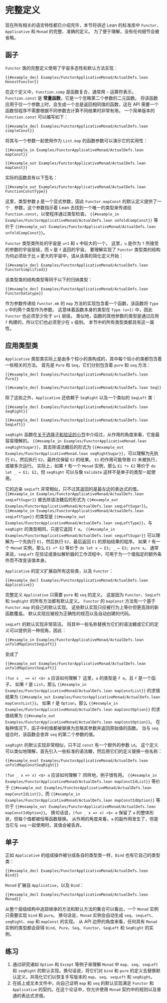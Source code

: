 <!--
# The Complete Definitions
-->

# 完整定义

<!--
Now that all the relevant language features have been presented, this section describes the complete, honest definitions of `Functor`, `Applicative`, and `Monad` as they occur in the Lean standard library.
For the sake of understanding, no details are omitted.
-->

现在所有相关的语言特性都已介绍完毕，本节将讲述 Lean 的标准库中 `Functor`、`Applicative` 和 `Monad` 的完整、准确的定义。
为了便于理解，没有任何细节会被省略。

<!--
## Functor
-->

## 函子

<!--
The complete definition of the `Functor` class makes use of universe polymorphism and a default method implementation:
```lean
{{#example_decl Examples/FunctorApplicativeMonad/ActualDefs.lean HonestFunctor}}
```
In this definition, `Function.comp` is function composition, which is typically written with the `∘` operator.
`Function.const` is the _constant function_, which is a two-argument function that ignores its second argument.
Applying this function to only one argument produces a function that always returns the same value, which is useful when an API demands a function but a program doesn't need to compute different results for different arguments.
A simple version of `Function.const` can be written as follows:
```lean
{{#example_decl Examples/FunctorApplicativeMonad/ActualDefs.lean simpleConst}}
```
Using it with one argument as the function argument to `List.map` demonstrates its utility:
```lean
{{#example_in Examples/FunctorApplicativeMonad/ActualDefs.lean mapConst}}
```
```output info
{{#example_out Examples/FunctorApplicativeMonad/ActualDefs.lean mapConst}}
```
The actual function has the following signature:
```output info
{{#example_out Examples/FunctorApplicativeMonad/ActualDefs.lean FunctionConstType}}
```
Here, the type argument `β` is an explicit argument, so the default definition of `Functor.mapConst` provides an `_` argument that instructs Lean to find a unique type to pass to `Function.const` that would cause the program to type check.
`{{#example_in Examples/FunctorApplicativeMonad/ActualDefs.lean unfoldCompConst}}` is equivalent to `{{#example_out Examples/FunctorApplicativeMonad/ActualDefs.lean unfoldCompConst}}`.
-->

`Functor` 类的完整定义使用了宇宙多态性和默认方法实现：
```lean
{{#example_decl Examples/FunctorApplicativeMonad/ActualDefs.lean HonestFunctor}}
```
在这个定义中，`Function.comp` 是函数复合，通常用 `∘` 运算符表示。
`Function.const` 是 **常量函数**，它是一个忽略第二个参数的二元函数。
将该函数应用于仅一个参数上时，会生成一个总是返回相同值的函数，这在 API 需要一个函数但程序不需要根据不同参数去计算不同结果时非常有用。
一个简单版本的 `Function.const` 可以编写如下：
```lean
{{#example_decl Examples/FunctorApplicativeMonad/ActualDefs.lean simpleConst}}
```
将其与一个参数一起使用作为 `List.map` 的函数参数可以演示它的实用性：
```lean
{{#example_in Examples/FunctorApplicativeMonad/ActualDefs.lean mapConst}}
```
```output info
{{#example_out Examples/FunctorApplicativeMonad/ActualDefs.lean mapConst}}
```
实际的函数具有以下签名：
```output info
{{#example_out Examples/FunctorApplicativeMonad/ActualDefs.lean FunctionConstType}}
```
这里，类型参数 `β` 是一个显式参数，因此 `Functor.mapConst` 的默认定义提供了一个 `_` 参数，这个参数指示着 Lean 去找到一个唯一的类型来传递给 `Function.const`，以使程序通过类型检查。
`{{#example_in Examples/FunctorApplicativeMonad/ActualDefs.lean unfoldCompConst}}` 等价于 `{{#example_out Examples/FunctorApplicativeMonad/ActualDefs.lean unfoldCompConst}}`。

<!--
The `Functor` type class inhabits a universe that is the greater of `u+1` and `v`.
Here, `u` is the level of universes accepted as arguments to `f`, while `v` is the universe returned by `f`.
To see why the structure that implements the `Functor` type class must be in a universe that's larger than `u`, begin with a simplified definition of the class:
```lean
{{#example_decl Examples/FunctorApplicativeMonad/ActualDefs.lean FunctorSimplified}}
```
This type class's structure type is equivalent to the following inductive type:
```lean
{{#example_decl Examples/FunctorApplicativeMonad/ActualDefs.lean FunctorDatatype}}
```
The implementation of the `map` method that is passed as an argument to `Functor.mk` contains a function that takes two types in `Type u` as arguments.
This means that the type of the function itself is in `Type (u+1)`, so `Functor` must also be at a level that is at least `u+1`.
Similarly, other arguments to the function have a type built by applying `f`, so it must also have a level that is at least `v`.
All the type classes in this section share this property.
-->

`Functor` 类型类所处的宇宙是 `u+1` 和 `v` 中较大的一个。
这里，`u` 是作为 `f` 所接受的参数的宇宙层级，而 `v` 是 `f` 返回的宇宙。
要理解实现了 `Functor` 类型类的结构为何必须处于比 `u` 更大的宇宙中，请从该类的简化定义开始：
```lean
{{#example_decl Examples/FunctorApplicativeMonad/ActualDefs.lean FunctorSimplified}}
```
该类型类的结构类型等同于以下的归纳类型：
```lean
{{#example_decl Examples/FunctorApplicativeMonad/ActualDefs.lean FunctorDatatype}}
```
作为参数传递给 `Functor.mk` 的 `map` 方法的实现包含着一个函数，该函数将 `Type u` 中的两个类型作为参数。
这意味着函数本身的类型在 `Type (u+1)` 中，因此 `Functor` 也必须至少处于 `u+1` 层级。
类似地，函数的其他参数的类型是通过应用 `f` 构建的，所以它们也必须至少在 `v` 级别。
本节中的所有类型类都具有这一属性。

<!--
## Applicative
-->

## 应用类型类

<!--
The `Applicative` type class is actually built from a number of smaller classes that each contain some of the relevant methods.
The first are `Pure` and `Seq`, which contain `pure` and `seq` respectively:
```lean
{{#example_decl Examples/FunctorApplicativeMonad/ActualDefs.lean Pure}}

{{#example_decl Examples/FunctorApplicativeMonad/ActualDefs.lean Seq}}
```
-->

`Applicative` 类型类实际上是由多个较小的类构成的，其中每个较小的类都包含着一些相关的方法。
首先是 `Pure` 和 `Seq`，它们分别包含着 `pure` 和 `seq` 方法：
```lean
{{#example_decl Examples/FunctorApplicativeMonad/ActualDefs.lean Pure}}

{{#example_decl Examples/FunctorApplicativeMonad/ActualDefs.lean Seq}}
```

<!--
In addition to these, `Applicative` also depends on `SeqRight` and an analogous `SeqLeft` class:
```lean
{{#example_decl Examples/FunctorApplicativeMonad/ActualDefs.lean SeqRight}}

{{#example_decl Examples/FunctorApplicativeMonad/ActualDefs.lean SeqLeft}}
```
-->

除了这些之外，`Applicative` 还依赖于 `SeqRight` 以及一个类似的 `SeqLeft` 类：
```lean
{{#example_decl Examples/FunctorApplicativeMonad/ActualDefs.lean SeqRight}}

{{#example_decl Examples/FunctorApplicativeMonad/ActualDefs.lean SeqLeft}}
```

<!--
The `seqRight` function, which was introduced in the [section about alternatives and validation](alternative.md), is easiest to understand from the perspective of effects.
`{{#example_in Examples/FunctorApplicativeMonad.lean seqRightSugar}}`, which desugars to `{{#example_out Examples/FunctorApplicativeMonad.lean seqRightSugar}}`, can be understood as first executing `E1`, and then `E2`, resulting only in `E2`'s result.
Effects from `E1` may result in `E2` not being run, or being run multiple times.
Indeed, if `f` has a `Monad` instance, then `E1 *> E2` is equivalent to `do let _ ← E1; E2`, but `seqRight` can be used with types like `Validate` that are not monads.
-->

`seqRight` 函数在[关于选择子和验证的小节](alternative.md)中介绍过，从作用的角度来看，它是最容易理解的。
`{{#example_in Examples/FunctorApplicativeMonad.lean seqRightSugar}}`，其去除语法糖后的形式为 `{{#example_out Examples/FunctorApplicativeMonad.lean seqRightSugar}}`，可以理解为先执行 `E1`，然后执行 `E2`，最终仅保留 `E2` 的结果。
`E1` 的作用可能导致 `E2` 未被执行，或被多次运行。
实际上，如果 `f` 有一个 `Monad` 实例，那么 `E1 *> E2` 等价于 `do let _ ← E1; E2`，但 `seqRight` 可以与像 `Validate` 这样不是单子的类型一起使用。

<!--
Its cousin `seqLeft` is very similar, except the leftmost expression's value is returned.
`{{#example_in Examples/FunctorApplicativeMonad/ActualDefs.lean seqLeftSugar}}` desugars to `{{#example_out Examples/FunctorApplicativeMonad/ActualDefs.lean seqLeftSugar}}`.
`{{#example_in Examples/FunctorApplicativeMonad/ActualDefs.lean seqLeftType}}` has type `{{#example_out Examples/FunctorApplicativeMonad/ActualDefs.lean seqLeftType}}`, which is identical to that of `seqRight` except for the fact that it returns `f α`.
`{{#example_in Examples/FunctorApplicativeMonad/ActualDefs.lean seqLeftSugar}}` can be understood as a program that first executes `E1`, and then `E2`, returning the original result for `E1`.
If `f` has a `Monad` instance, then `E1 <* E2` is equivalent to `do let x ← E1; _ ← E2; pure x`.
Generally speaking, `seqLeft` is useful for specifying extra conditions on a value in a validation or parser-like workflow without changing the value itself.
-->

它的近亲 `seqLeft` 非常相似，只不过其返回的是最左边的表达式的值。
`{{#example_in Examples/FunctorApplicativeMonad/ActualDefs.lean seqLeftSugar}}` 被去除语法糖后的形式为 `{{#example_out Examples/FunctorApplicativeMonad/ActualDefs.lean seqLeftSugar}}`。
`{{#example_in Examples/FunctorApplicativeMonad/ActualDefs.lean seqLeftType}}` 的类型是 `{{#example_out Examples/FunctorApplicativeMonad/ActualDefs.lean seqLeftType}}`，与 `seqRight` 的类型相同，只是它返回 `f α`。
`{{#example_in Examples/FunctorApplicativeMonad/ActualDefs.lean seqLeftSugar}}` 可以理解为一个先执行 `E1`，然后执行 `E2`，最后返回 `E1` 的原始结果的程序。
如果 `f` 有一个 `Monad` 实例，那么 `E1 <* E2` 等价于 `do let x ← E1; _ ← E2; pure x`。
通常来说，`seqLeft` 在验证或类似解析器的工作流程中，可用于为一个值指定的额外条件而不改变该值本身。

<!--
The definition of `Applicative` extends all these classes, along with `Functor`:
```lean
{{#example_decl Examples/FunctorApplicativeMonad/ActualDefs.lean Applicative}}
```
A complete definition of `Applicative` requires only definitions for `pure` and `seq`.
This is because there are default definitions for all of the methods from `Functor`, `SeqLeft`, and `SeqRight`.
The `mapConst` method of `Functor` has its own default implementation in terms of `Functor.map`.
These default implementations should only be overridden with new functions that are behaviorally equivalent, but more efficient.
The default implementations should be seen as specifications for correctness as well as automatically-created code.
-->

`Applicative` 的定义扩展自所有这些类，以及 `Functor`：
```lean
{{#example_decl Examples/FunctorApplicativeMonad/ActualDefs.lean Applicative}}
```
完整定义 `Applicative` 只需要 `pure` 和 `seq` 的定义。
这是因为 `Functor`、`SeqLeft` 和 `SeqRight` 的所有方法都有默认定义。
`Functor` 的 `mapConst` 方法有一个基于 `Functor.map` 的自己的默认实现。
这些默认实现只应被行为上等价但更高效的新函数覆盖。
默认实现应被视为正确性的规范以及自动创建的代码。

<!--
The default implementation for `seqLeft` is very compact.
Replacing some of the names with their syntactic sugar or their definitions can provide another view on it, so:
```lean
{{#example_in Examples/FunctorApplicativeMonad/ActualDefs.lean unfoldMapConstSeqLeft}}
```
becomes
```lean
{{#example_out Examples/FunctorApplicativeMonad/ActualDefs.lean unfoldMapConstSeqLeft}}
```
How should `(fun x _ => x) <$> a` be understood?
Here, `a` has type `f α`, and `f` is a functor.
If `f` is `List`, then `{{#example_in Examples/FunctorApplicativeMonad/ActualDefs.lean mapConstList}}` evaluates to `{{#example_out Examples/FunctorApplicativeMonad/ActualDefs.lean mapConstList}}`.
If `f` is `Option`, then `{{#example_in Examples/FunctorApplicativeMonad/ActualDefs.lean mapConstOption}}` evaluates to `{{#example_out Examples/FunctorApplicativeMonad/ActualDefs.lean mapConstOption}}`.
In each case, the values in the functor are replaced by functions that return the original value, ignoring their argument.
When combined with `seq`, this function discards the values from `seq`'s second argument.
-->

`seqLeft` 的默认实现非常简洁。
将其中一些名称替换为它们的语法糖或它们的定义可以提供另一种视角，因此：
```lean
{{#example_in Examples/FunctorApplicativeMonad/ActualDefs.lean unfoldMapConstSeqLeft}}
```
变成了
```lean
{{#example_out Examples/FunctorApplicativeMonad/ActualDefs.lean unfoldMapConstSeqLeft}}
```
`(fun x _ => x) <$> a` 应该如何理解？
这里，`a` 的类型是 `f α`，且 `f` 是一个函子。
如果 `f` 是 `List`，那么 `{{#example_in Examples/FunctorApplicativeMonad/ActualDefs.lean mapConstList}}` 的求值结果为 `{{#example_out Examples/FunctorApplicativeMonad/ActualDefs.lean mapConstList}}`。
如果 `f` 是 `Option`，那么 `{{#example_in Examples/FunctorApplicativeMonad/ActualDefs.lean mapConstOption}}` 的求值结果为 `{{#example_out Examples/FunctorApplicativeMonad/ActualDefs.lean mapConstOption}}`。
在每种情况下，函子中的值都被替换为忽略其参数并返回原始值的函数。
当与 `seq` 组合时，该函数会舍弃 `seq` 的第二个参数的值。

<!--
The default implementation for `seqRight` is very similar, except `const` has an additional argument `id`.
This definition can be understood similarly, by first introducing some standard syntactic sugar and then replacing some names with their definitions:
```lean
{{#example_eval Examples/FunctorApplicativeMonad/ActualDefs.lean unfoldMapConstSeqRight}}
```
How should `(fun _ x => x) <$> a` be understood?
Once again, examples are useful.
`{{#example_in Examples/FunctorApplicativeMonad/ActualDefs.lean mapConstIdList}}` is equivalent to `{{#example_out Examples/FunctorApplicativeMonad/ActualDefs.lean mapConstIdList}}`, and `{{#example_in Examples/FunctorApplicativeMonad/ActualDefs.lean mapConstIdOption}}` is equivalent to `{{#example_out Examples/FunctorApplicativeMonad/ActualDefs.lean mapConstIdOption}}`.
In other words, `(fun _ x => x) <$> a` preserves the overall shape of `a`, but each value is replaced by the identity function.
From the perspective of effects, the side effects of `a` occur, but the values are thrown out when it is used with `seq`.
-->

`seqRight` 的默认实现非常相似，只不过 `const` 有一个额外的参数 `id`。
这个定义可以类似地理解，首先引入一些标准的语法糖，然后用它们的定义替换一些名称：
```lean
{{#example_eval Examples/FunctorApplicativeMonad/ActualDefs.lean unfoldMapConstSeqRight}}
```
`(fun _ x => x) <$> a` 应该如何理解？
同样地，例子很有用。
`{{#example_in Examples/FunctorApplicativeMonad/ActualDefs.lean mapConstIdList}}` 等价于 `{{#example_out Examples/FunctorApplicativeMonad/ActualDefs.lean mapConstIdList}}`，而 `{{#example_in Examples/FunctorApplicativeMonad/ActualDefs.lean mapConstIdOption}}` 等价于 `{{#example_out Examples/FunctorApplicativeMonad/ActualDefs.lean mapConstIdOption}}`。
换句话说，`(fun _ x => x) <$> a` 保留了 `a` 的整体形状，但每个值都被恒等函数替换。
从作用的角度来看，`a` 的副作用发生了，但是当它与 `seq` 一起使用时，其值会被丢弃。

<!--
## Monad
-->

## 单子

<!--
Just as the constituent operations of `Applicative` are split into their own type classes, `Bind` has its own class as well:
```lean
{{#example_decl Examples/FunctorApplicativeMonad/ActualDefs.lean Bind}}
```
`Monad` extends `Applicative` with `Bind`:
```lean
{{#example_decl Examples/FunctorApplicativeMonad/ActualDefs.lean Monad}}
```
Tracing the collection of inherited methods and default methods from the entire hierarchy shows that a `Monad` instance requires only implementations of `bind` and `pure`.
In other words, `Monad` instances automatically yield implementations of `seq`, `seqLeft`, `seqRight`, `map`, and `mapConst`.
From the perspective of API boundaries, any type with a `Monad` instance gets instances for `Bind`, `Pure`, `Seq`, `Functor`, `SeqLeft`, and `SeqRight`.
-->

正如 `Applicative` 的组成操作被分成各自的类型类一样，`Bind` 也有它自己的类型类：
```lean
{{#example_decl Examples/FunctorApplicativeMonad/ActualDefs.lean Bind}}
```
`Monad` 扩展自 `Applicative`，以及 `Bind`：
```lean
{{#example_decl Examples/FunctorApplicativeMonad/ActualDefs.lean Monad}}
```
从整个层级结构中追踪继承的方法和默认方法的集合可以看出，一个 `Monad` 实例只需要实现 `bind` 和 `pure`。
换句话说，`Monad` 实例会自动生成 `seq`、`seqLeft`、`seqRight`、`map` 和 `mapConst` 的实现。
从 API 边界的角度来看，任何具有 `Monad` 实例的类型都会获得 `Bind`、`Pure`、`Seq`、`Functor`、`SeqLeft` 和 `SeqRight` 的实例。

<!--
## Exercises
-->

## 练习

<!--
 1. Understand the default implementations of `map`, `seq`, `seqLeft`, and `seqRight` in `Monad` by working through examples such as `Option` and `Except`. In other words, substitute their definitions for `bind` and `pure` into the default definitions, and simplify them to recover the versions `map`, `seq`, `seqLeft`, and `seqRight` that would be written by hand.
 2. On paper or in a text file, prove to yourself that the default implementations of `map` and `seq` satisfy the contracts for `Functor` and `Applicative`. In this argument, you're allowed to use the rules from the `Monad` contract as well as ordinary expression evaluation.
-->

 1. 通过研究诸如 `Option` 和 `Except` 等例子来理解 `Monad` 中 `map`、`seq`、`seqLeft` 和 `seqRight` 的默认实现。换句话说，将它们对 `bind` 和 `pure` 的定义去替换默认定义，并简化它们以恢复手写版本的 `map`、`seq`、`seqLeft` 和 `seqRight`。
 2. 在纸上或文本文件中，向自己证明 `map` 和 `seq` 的默认实现满足 `Functor` 和 `Applicative` 的契约。在这个论证中，你允许使用 `Monad` 契约中的规则以及普通的表达式求值。
